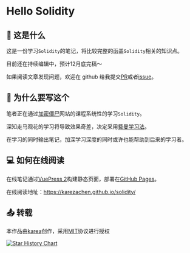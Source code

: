 # Hello Solidity## 📌 这是什么这是一份学习`Solidity`的笔记，将比较完整的函盖`Solidity`相关的知识点。目前还在持续编辑中，预计12月底完稿～如果阅读文章发现问题，欢迎在 github 给我提交[PR](https://github.com/karezachen/solidity/compare)或者[issue](https://github.com/karezachen/solidity/issues/new)。## 📝 为什么要写这个笔者正在通过[加密僵尸](https://cryptozombies.io/)网站的课程系统性的学习`Solidity`。深知走马观花的学习将导致效果奇差，决定采用[费曼学习法](https://wiki.mbalib.com/wiki/%E8%B4%B9%E6%9B%BC%E5%AD%A6%E4%B9%A0%E6%B3%95)。在学习的同时输出笔记，加深学习深度的同时或许也能帮助到后来的学习者。## 💻 如何在线阅读在线笔记通过[VuePress 2](https://v2.vuepress.vuejs.org/zh/)构建静态页面，部署在[GitHub Pages](https://pages.github.com/)。在线阅读地址：https://karezachen.github.io/solidity/## 📤 转载本作品由[karea](https://github.com/karezachen)创作，采用[MIT](LICENSE)协议进行授权[![Star History Chart](https://api.star-history.com/svg?repos=karezachen/solidity&type=Date)](https://star-history.com/#karezachen/solidity&Date)